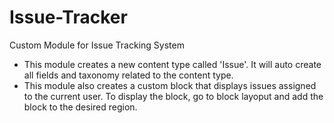 # Issue-Tracker
Custom Module for Issue Tracking System

- This module creates a new content type called 'Issue'. It will auto create all fields and taxonomy related to the content type.
- This module also creates a custom block that displays issues assigned to the current user. To display the block, go to block layoput and add the block to the desired region.
